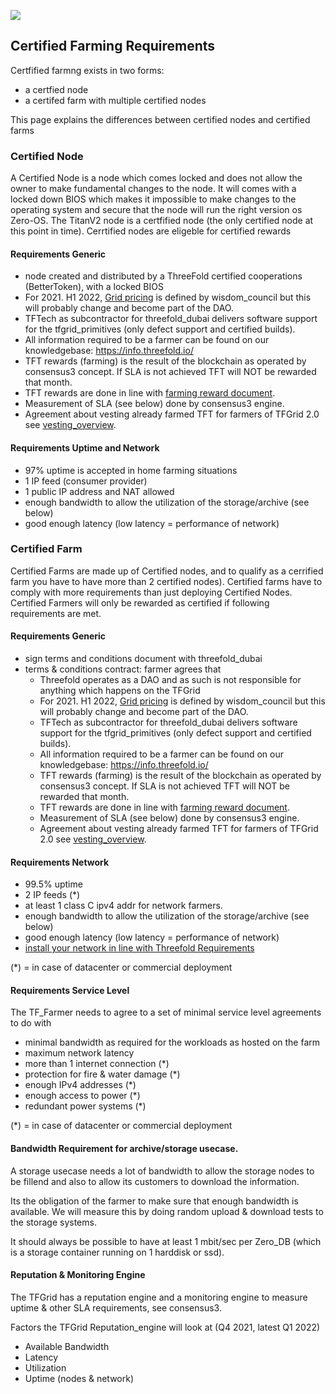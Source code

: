 ![](img/grid_banner.jpg)

## Certified Farming Requirements 


Certfified farmng exists in two forms:
- a certfied node
- a certifed farm with multiple certified nodes

This page explains the differences between certified nodes and certified farms

### Certified Node

A Certified Node is a node which comes locked and does not allow the owner to make fundamental changes to the node.  It will comes with a locked down BIOS which makes it impossible to make changes to the operating system and secure that the node will run the right version os Zero-OS.  The TitanV2 node is a certfified node (the only certified node at this point in time).  Cerrtified nodes are eligeble for certified rewards

#### Requirements Generic
- node created and distributed by a ThreeFold certified cooperations (BetterToken), with a locked BIOS
- For 2021. H1 2022, [Grid pricing](cloudunits_pricing) is defined by wisdom_council but this will probably change and become part of the DAO.
- TFTech as subcontractor for threefold_dubai delivers software support for the tfgrid_primitives (only defect support and certified builds).
- All information required to be a farmer can be found on our knowledgebase: https://info.threefold.io/
- TFT rewards (farming) is the result of the blockchain as operated by consensus3 concept. If SLA is not achieved TFT will NOT be rewarded that month.
- TFT rewards are done in line with [farming reward document](farming_reward).
- Measurement of SLA (see below) done by consensus3 engine.
- Agreement about vesting already farmed TFT for farmers of TFGrid 2.0 see [vesting_overview](vesting_overview).

#### Requirements Uptime and Network

- 97% uptime is accepted in home farming situations
- 1 IP feed (consumer provider)
- 1 public IP address and NAT allowed
- enough bandwidth to allow the utilization of the storage/archive (see below)
- good enough latency (low latency = performance of network)

### Certified Farm

Certified Farms are made up of Certified nodes, and to qualify as a cerrified farm you have to have more than 2 certified nodes). Certified farms have to comply with more requirements than just deploying Certified Nodes. Certified Farmers will only be rewarded as certified if following requirements are met.

#### Requirements Generic

- sign terms and conditions document with threefold_dubai
- terms & conditions contract: farmer agrees that 
  - Threefold operates as a DAO and as such is not responsible for anything which happens on the TFGrid
  - For 2021. H1 2022, [Grid pricing](cloudunits_pricing) is defined by wisdom_council but this will probably change and become part of the DAO.
  - TFTech as subcontractor for threefold_dubai delivers software support for the tfgrid_primitives (only defect support and certified builds).
  - All information required to be a farmer can be found on our knowledgebase: https://info.threefold.io/
  - TFT rewards (farming) is the result of the blockchain as operated by consensus3 concept. If SLA is not achieved TFT will NOT be rewarded that month.
  - TFT rewards are done in line with [farming reward document](farming_reward).
  - Measurement of SLA (see below) done by consensus3 engine.
  - Agreement about vesting already farmed TFT for farmers of TFGrid 2.0 see [vesting_overview](vesting_overview).

#### Requirements Network

- 99.5% uptime
- 2 IP feeds (*)
- at least 1 class C ipv4 addr for network farmers.
- enough bandwidth to allow the utilization of the storage/archive (see below)
- good enough latency (low latency = performance of network)
- [install your network in line with Threefold Requirements](tfgrid_networking)

(*) = in case of datacenter or commercial deployment

#### Requirements Service Level

The TF_Farmer needs to agree to a set of minimal service level agreements to do with

- minimal bandwidth as required for the workloads as hosted on the farm
- maximum network latency
- more than 1 internet connection (*)
- protection for fire & water damage (*)
- enough IPv4 addresses (*)
- enough access to power (*)
- redundant power systems (*)

(*) = in case of datacenter or commercial deployment

#### Bandwidth Requirement for archive/storage usecase.

A storage usecase needs a lot of bandwidth to allow the storage nodes to be fillend and also to allow its customers to download the information.

Its the obligation of the farmer to make sure that enough bandwidth is available. We will measure this by doing random upload & download tests to the storage systems. 

It should always be possible to have at least 1 mbit/sec per Zero_DB (which is a storage container running on 1 harddisk or ssd).

#### Reputation & Monitoring Engine

The TFGrid has a reputation engine and a monitoring engine to measure uptime & other SLA requirements, see consensus3.

Factors the TFGrid Reputation_engine will look at (Q4 2021, latest Q1 2022) 

- Available Bandwidth
- Latency
- Utilization
- Uptime (nodes & network)